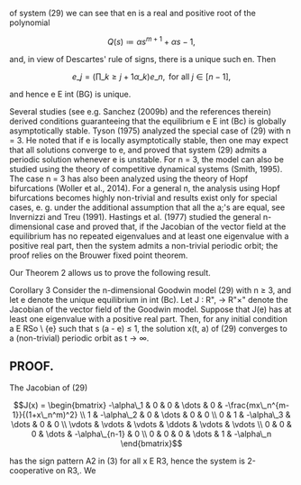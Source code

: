 of system (29) we can see that en is a real and positive root of the polynomial

$$Q(s) \coloneqq \alpha s^{m+1} + \alpha s - 1,\tag{30}$$

and, in view of Descartes' rule of signs, there is a unique such en. Then

$$e\_j = \left(\prod\_{k\geq j+1} \alpha\_k\right) e\_n,\text{ for all } j \in [n-1],\tag{31}$$

and hence e E int (BG) is unique.

Several studies (see e.g. Sanchez (2009b) and the references therein) derived conditions guaranteeing that the equilibrium e E int (Bc) is globally asymptotically stable. Tyson (1975) analyzed the special case of (29) with n = 3. He noted that if e is locally asymptotically stable, then one may expect that all solutions converge to e, and proved that system (29) admits a periodic solution whenever e is unstable. For n = 3, the model can also be studied using the theory of competitive dynamical systems (Smith, 1995). The case n = 3 has also been analyzed using the theory of Hopf bifurcations (Woller et al., 2014). For a general n, the analysis using Hopf bifurcations becomes highly non-trivial and results exist only for special cases, e. g. under the additional assumption that all the a;'s are equal, see Invernizzi and Treu (1991). Hastings et al. (1977) studied the general n-dimensional case and proved that, if the Jacobian of the vector field at the equilibrium has no repeated eigenvalues and at least one eigenvalue with a positive real part, then the system admits a non-trivial periodic orbit; the proof relies on the Brouwer fixed point theorem.

Our Theorem 2 allows us to prove the following result.

Corollary 3 Consider the n-dimensional Goodwin model (29) with n ≥ 3, and let e denote the unique equilibrium in int (Bc). Let J : R", -> R"×" denote the Jacobian of the vector field of the Goodwin model. Suppose that J(e) has at least one eigenvalue with a positive real part. Then, for any initial condition a E RSo \ {e} such that s (a - e) ≤ 1, the solution x(t, a) of (29) converges to a (non-trivial) periodic orbit as t -> ∞.

## PROOF.

The Jacobian of (29)

$$J(x) = \begin{bmatrix} -\alpha\_1 & 0 & 0 & \dots & 0 & -\frac{mx\_n^{m-1}}{(1+x\_n^m)^2} \\ 1 & -\alpha\_2 & 0 & \dots & 0 & 0 \\ 0 & 1 & -\alpha\_3 & \dots & 0 & 0 \\ \vdots & \vdots & \vdots & \ddots & \vdots & \vdots \\ 0 & 0 & 0 & \dots & -\alpha\_{n-1} & 0 \\ 0 & 0 & 0 & \dots & 1 & -\alpha\_n \end{bmatrix}$$

has the sign pattern A2 in (3) for all x E R3, hence the system is 2-cooperative on R3,. We